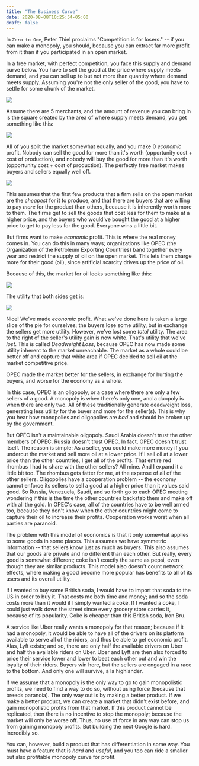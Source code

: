 ```yaml
---
title: "The Business Curve"
date: 2020-08-08T10:25:54-05:00
draft: false
---
```


In `Zero to One`, Peter Thiel proclaims "Competition is for losers." -- if you can make a monopoly, you should, because you can extract far more profit from it than if you participated in an open market.

In a free market, with perfect competition, you face this supply and demand curve below. You have to sell the good at the price where supply meets demand, and you can sell up to but not more than quantity where demand meets supply. Assuming you're not the only seller of the good, you have to settle for some chunk of the market.

![](../assets/supply-and-demand-curve.png)

Assume there are 5 merchants, and the amount of revenue you can bring in is the square created by the area of where supply meets demand, you get something like this:

![](../assets/supply-and-demand-curve-for-firms.png)

All of you split the market somewhat equally, and you make 0 _economic_ profit. Nobody can sell the good for more than it's worth (opportunity cost + cost of production), and nobody will buy the good for more than it's worth (opportunity cost + cost of production). The perfectly free market makes buyers and sellers equally well off.

![](../assets/utility-for-buyers-and-sellers.png)

This assumes that the first few products that a firm sells on the open market are the _cheapest_ for it to produce, and that there are buyers that are willing to pay _more_ for the product than others, because it is inherently worth more to them. The firms get to sell the goods that cost less for them to make at a higher price, and the buyers who would've bought the good at a higher price to get to pay less for the good. Everyone wins a little bit.

But firms want to make _economic_ profit. This is where the real money comes in. You can do this in many ways; organizations like OPEC (the Organization of the Petroleum Exporting Countries) band together every year and restrict the supply of oil on the open market. This lets them charge more for their good (oil), since artificial scarcity drives up the price of oil.

Because of this, the market for oil looks something like this:

![](../assets/opec-oil-curve.png)

The utility that both sides get is:

![](../assets/opec-utility-gain.png)

Nice! We've made _economic_ profit. What we've done here is taken a large slice of the pie for ourselves; the buyers lose some utility, but in exchange the sellers get more utility. However, we've lost some _total_ utility. The area to the right of the seller's utility gain is now white. That's utility that we've _lost_. This is called _Deadweight Loss_, because OPEC has now made some utility inherent to the market unreachable. The market as a whole could be better off and capture that white area if OPEC decided to sell oil at the market competitive price.

OPEC made the market better for the sellers, in exchange for hurting the buyers, and worse for the economy as a whole.

In this case, OPEC is an oligopoly, or a case where there are only a few sellers of a good. A monopoly is when there's only one, and a duopoly is when there are only two. All of these traditionally generate deadweight loss, generating less utility for the buyer and more for the seller(s). This is why you hear how monopolies and oligopolies are _bad_ and should be broken up by the government.

But OPEC isn't a maintainable oligopoly. Saudi Arabia doesn't trust the other members of OPEC. Russia doesn't trust OPEC. In fact, OPEC doesn't trust itself. The reason is simple: As a seller, you could make more money if you undercut the market and sell more oil at a lower price. If I sell oil at a lower price than the other countries, I get all of the profits. That entire red rhombus I had to share with the other sellers? All mine. And I expand it a little bit too. The rhombus gets fatter for me, at the expense of all of the other sellers. Oligopolies have a cooperation problem -- the economy cannot enforce its sellers to sell a good at a higher price than it values said good. So Russia, Venezuela, Saudi, and so forth go to each OPEC meeting wondering if this is the time the other countries backstab them and make off with all the gold. In OPEC's case, all of the countries have to be well armed too, because they don't know when the other countries might come to capture their oil to increase their profits. Cooperation works worst when all parties are paranoid.

The problem with this model of economics is that it only somewhat applies to some goods in some places. This assumes we have symmetric information -- that sellers know just as much as buyers. This also assumes that our goods are private and no different than each other. But really, every good is somewhat different; coke isn't exactly the same as pepsi, even though they are similar products. This model also doesn't count network effects, where making a good become more popular has benefits to all of its users and its overall utility.

If I wanted to buy some British soda, I would have to import that soda to the US in order to buy it. That costs me both time and money; and so the soda costs more than it would if I simply wanted a coke. If I wanted a coke, I could just walk down the street since every grocery store carries it, because of its popularity. Coke is cheaper than this British soda, Iron Bru.

A service like Uber really wants a monopoly for that reason; because if it had a monopoly, it would be able to have all of the drivers on its platform available to serve all of the riders, and thus be able to get economic profit. Alas, Lyft exists; and so, there are only half the available drivers on Uber and half the available riders on Uber. Uber and Lyft are then also forced to price their service lower and lower to beat each other out and win the loyalty of their riders. Buyers win here, but the sellers are engaged in a race to the bottom. And only one will survive, a la highlander.

If we assume that a monopoly is the only way to go to gain monopolistic profits, we need to find a way to do so, without using force (because that breeds paranoia). The only way out is by making a better product. If we make a better product, we can create a market that didn't exist before, and gain monopolistic profits from that market. If this product cannot be replicated, then there is no incentive to stop the monopoly; because the market will only be worse off. Thus, no use of force in any way can stop us from gaining monopoly profits. But building the next Google is hard. Incredibly so.

You can, however, build a product that has differentiation in some way. You must have a feature that is _hard_ and _useful_, and you too can ride a smaller but also profitable monopoly curve for profit.
